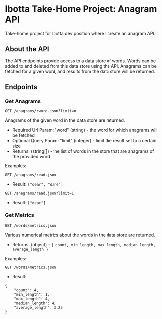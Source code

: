 # Ibotta Take-Home Project: Anagram API
Take-home project for Ibotta dev position where I create an anagram API.

## About the API
The API endpoints provide access to a data store of words.
Words can be added to and deleted from this data store using the API.
Anagrams can be fetched for a given word, and results from the data store will be returned.

## Endpoints

### Get Anagrams

`GET /anagrams/:word.json?limit=n`

Anagrams of the given word in the data store are returned.
- Required Url Param: "word" (string) - the word for which anagrams will be fetched
- Optional Query Param: "limit" (integer) - limit the result set to a certain size
- Returns: (string[]) - the list of words in the store that are anagrams of the provided word

Examples:

`GET /anagrams/read.json`
- Result: `["dear", "dare"]`

`GET /anagrams/read.json?limit=1`
- Result: `["dear"]`

### Get Metrics
`GET /words/metrics.json`

Various numerical metrics about the words in the data store are returned.
- Returns: (object) - `{ count, min_length, max_length, median_length, average_length }`

Examples:

`GET /words/metrics.json`
- Result:
```
{
    "count": 4,
    "min_length": 1,
    "max_length": 4,
    "median_length": 4,
    "average_length": 3.25
}
```
